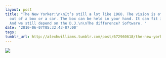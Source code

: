 ```yaml
---
layout: post
title: "The New Yorker:\n\nIt’s still a lot like 1960. The vision is of music coming
  out of a box or a car. The box can be held in your hand. It can fit in your pocket.
  And we still depend on the D.J.\n\nThe difference? Software. "
date: '2010-06-07T05:32:43-07:00'
tags: 
tumblr_url: http://alexhwilliams.tumblr.com/post/672960618/the-new-yorker-its-still-a-lot-like-1960-the
---
```

<img src="http://31.media.tumblr.com/tumblr_l3n9ijoEpJ1qz5a5ao1_250.jpg"/>
